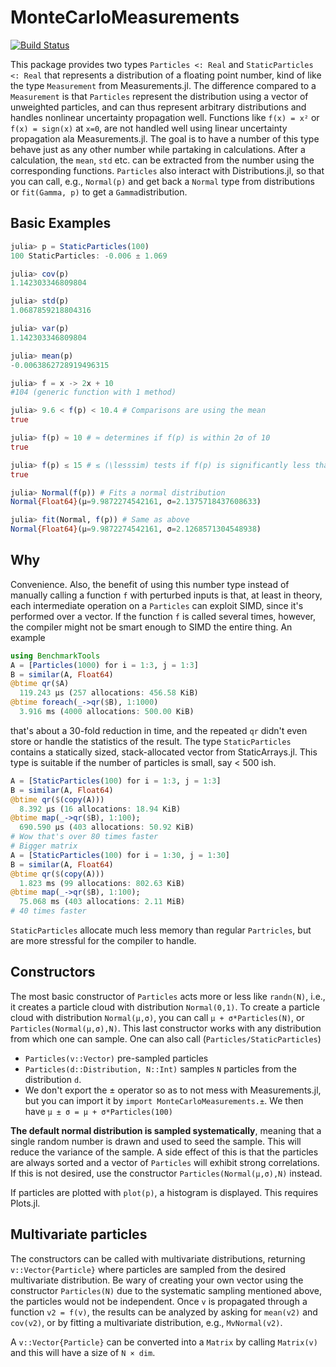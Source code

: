 # MonteCarloMeasurements

[![Build Status](https://travis-ci.com/baggepinnen/MonteCarloMeasurements.jl.svg?branch=master)](https://travis-ci.com/baggepinnen/MonteCarloMeasurements.jl)

This package provides two types `Particles <: Real` and `StaticParticles <: Real` that represents a distribution of a floating point number, kind of like the type `Measurement` from Measurements.jl. The difference compared to a `Measurement` is that `Particles` represent the distribution using a vector of unweighted particles, and can thus represent arbitrary distributions and handles nonlinear uncertainty propagation well. Functions like `f(x) = x²` or `f(x) = sign(x)` at `x=0`, are not handled well using linear uncertainty propagation ala Measurements.jl. The goal is to have a number of this type behave just as any other number while partaking in calculations. After a calculation, the `mean`, `std` etc. can be extracted from the number using the corresponding functions. `Particles` also interact with Distributions.jl, so that you can call, e.g., `Normal(p)` and get back a `Normal` type from distributions or `fit(Gamma, p)` to get a `Gamma`distribution.

## Basic Examples
```julia
julia> p = StaticParticles(100)
100 StaticParticles: -0.006 ± 1.069

julia> cov(p)
1.142303346809804

julia> std(p)
1.0687859218804316

julia> var(p)
1.142303346809804

julia> mean(p)
-0.0063862728919496315

julia> f = x -> 2x + 10
#104 (generic function with 1 method)

julia> 9.6 < f(p) < 10.4 # Comparisons are using the mean
true

julia> f(p) ≈ 10 # ≈ determines if f(p) is within 2σ of 10
true

julia> f(p) ≲ 15 # ≲ (\lesssim) tests if f(p) is significantly less than 15
true

julia> Normal(f(p)) # Fits a normal distribution
Normal{Float64}(μ=9.9872274542161, σ=2.1375718437608633)

julia> fit(Normal, f(p)) # Same as above
Normal{Float64}(μ=9.9872274542161, σ=2.1268571304548938)
```

## Why
Convenience. Also, the benefit of using this number type instead of manually calling a function `f` with perturbed inputs is that, at least in theory, each intermediate operation on a `Particles` can exploit SIMD, since it's performed over a vector. If the function `f` is called several times, however, the compiler might not be smart enough to SIMD the entire thing. An example
```julia
using BenchmarkTools
A = [Particles(1000) for i = 1:3, j = 1:3]
B = similar(A, Float64)
@btime qr($A)
  119.243 μs (257 allocations: 456.58 KiB)
@btime foreach(_->qr($B), 1:1000)
  3.916 ms (4000 allocations: 500.00 KiB)
```
that's about a 30-fold reduction in time, and the repeated `qr` didn't even store or handle the statistics of the result.
The type `StaticParticles` contains a statically sized, stack-allocated vector from StaticArrays.jl. This type is suitable if the number of particles is small, say < 500 ish.
```julia
A = [StaticParticles(100) for i = 1:3, j = 1:3]
B = similar(A, Float64)
@btime qr($(copy(A)))
  8.392 μs (16 allocations: 18.94 KiB)
@btime map(_->qr($B), 1:100);
  690.590 μs (403 allocations: 50.92 KiB)
# Wow that's over 80 times faster
# Bigger matrix
A = [StaticParticles(100) for i = 1:30, j = 1:30]
B = similar(A, Float64)
@btime qr($(copy(A)))
  1.823 ms (99 allocations: 802.63 KiB)
@btime map(_->qr($B), 1:100);
  75.068 ms (403 allocations: 2.11 MiB)
# 40 times faster
```
`StaticParticles` allocate much less memory than regular `Partricles`, but are more stressful for the compiler to handle.

## Constructors
The most basic constructor of `Particles` acts more or less like `randn(N)`, i.e., it creates a particle cloud with distribution `Normal(0,1)`. To create a particle cloud with distribution `Normal(μ,σ)`, you can call `μ + σ*Particles(N)`, or `Particles(Normal(μ,σ),N)`. This last constructor works with any distribution from which one can sample.
One can also call (`Particles/StaticParticles`)
- `Particles(v::Vector)` pre-sampled particles
- `Particles(d::Distribution, N::Int)` samples `N` particles from the distribution `d`.
- We don't export the ± operator so as to not mess with Measurements.jl, but you can import it by `import MonteCarloMeasurements.±`. We then have `μ ± σ = μ + σ*Particles(100)`

**The default normal distribution is sampled systematically**, meaning that a single random number is drawn and used to seed the sample. This will reduce the variance of the sample. A side effect of this is that the particles are always sorted and a vector of `Particles` will exhibit strong correlations. If this is not desired, use the constructor `Particles(Normal(μ,σ),N)` instead.

If particles are plotted with `plot(p)`, a histogram is displayed. This requires Plots.jl.



## Multivariate particles
The constructors can be called with multivariate distributions, returning `v::Vector{Particle}` where particles are sampled from the desired multivariate distribution. Be wary of creating your own vector using the constructor `Particles(N)` due to the systematic sampling mentioned above, the particles would not be independent. Once `v` is propagated through a function `v2 = f(v)`, the results can be analyzed by asking for `mean(v2)` and `cov(v2)`, or by fitting a multivariate distribution, e.g., `MvNormal(v2)`.

A `v::Vector{Particle}` can be converted into a `Matrix` by calling `Matrix(v)` and this will have a size of `N × dim`.
